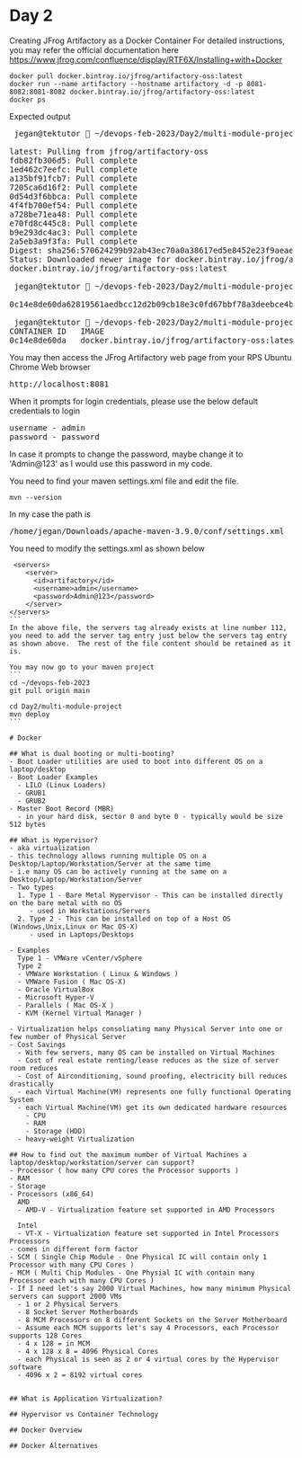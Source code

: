 # Day 2

Creating JFrog Artifactory as a Docker Container
For detailed instructions, you may refer the official documentation here https://www.jfrog.com/confluence/display/RTF6X/Installing+with+Docker

```
docker pull docker.bintray.io/jfrog/artifactory-oss:latest
docker run --name artifactory --hostname artifactory -d -p 8081-8082:8081-8082 docker.bintray.io/jfrog/artifactory-oss:latest
docker ps
```
Expected output
<pre>
 jegan@tektutor  ~/devops-feb-2023/Day2/multi-module-project/main$ docker pull docker.bintray.io/jfrog/artifactory-oss:latest

latest: Pulling from jfrog/artifactory-oss
fdb82fb306d5: Pull complete 
1ed462c7eefc: Pull complete 
a135bf91fcb7: Pull complete 
7205ca6d16f2: Pull complete 
0d54d3f6bbca: Pull complete 
4f4fb700ef54: Pull complete 
a728be71ea48: Pull complete 
e70fd8c445c8: Pull complete 
b9e293dc4ac3: Pull complete 
2a5eb3a9f3fa: Pull complete 
Digest: sha256:570624299b92ab43ec70a0a38617ed5e8452e23f9aeaeb8f9c32b9d9c1e35418
Status: Downloaded newer image for docker.bintray.io/jfrog/artifactory-oss:latest
docker.bintray.io/jfrog/artifactory-oss:latest

 jegan@tektutor  ~/devops-feb-2023/Day2/multi-module-project   main  docker run --name artifactory --hostname artifactory -d -p 8081-8082:8081-8082 docker.bintray.io/jfrog/artifactory-oss:latest

0c14e8de60da62819561aedbcc12d2b09cb18e3c0fd67bbf78a3deebce4be9af

 jegan@tektutor  ~/devops-feb-2023/Day2/multi-module-project   main  docker ps
CONTAINER ID   IMAGE                                            COMMAND                  CREATED         STATUS         PORTS                                                           NAMES
0c14e8de60da   docker.bintray.io/jfrog/artifactory-oss:latest   "/entrypoint-artifac…"   4 seconds ago   Up 3 seconds   0.0.0.0:8081-8082->8081-8082/tcp, :::8081-8082->8081-8082/tcp   artifactory
</pre>

You may then access the JFrog Artifactory web page from your RPS Ubuntu Chrome Web browser
<pre>
http://localhost:8081
</pre>

When it prompts for login credentials, please use the below default credentials to login
<pre>
username - admin
password - password
</pre>

In case it prompts to change the password, maybe change it to 'Admin@123' as I would use this password in my code.

You need to find your maven settings.xml file and edit the file.
```
mvn --version
```

In my case the path is
<pre>
/home/jegan/Downloads/apache-maven-3.9.0/conf/settings.xml
</pre>

You need to modify the settings.xml as shown below
````
 <servers>
    <server>
      <id>artifactory</id>
      <username>admin</username>
      <password>Admin@123</password>
    </server>
</servers>
```
In the above file, the servers tag already exists at line number 112, you need to add the server tag entry just below the servers tag entry as shown above.  The rest of the file content should be retained as it is.

You may now go to your maven project
```
cd ~/devops-feb-2023
git pull origin main

cd Day2/multi-module-project
mvn deploy
```

# Docker

## What is dual booting or multi-booting?
- Boot Loader utilities are used to boot into different OS on a laptop/desktop
- Boot Loader Examples
  - LILO (Linux Loaders)
  - GRUB1 
  - GRUB2
- Master Boot Record (MBR)
  - in your hard disk, sector 0 and byte 0 - typically would be size 512 bytes

## What is Hypervisor?
- aka virtualization 
- this technology allows running multiple OS on a Desktop/Laptop/Workstation/Server at the same time
- i.e many OS can be actively running at the same on a Desktop/Laptop/Workstation/Server
- Two types
  1. Type 1 - Bare Metal Hypervisor - This can be installed directly on the bare metal with no OS
     - used in Workstations/Servers
  2. Type 2 - This can be installed on top of a Host OS (Windows,Unix,Linux or Mac OS-X)
     - used in Laptops/Desktops
  
- Examples
  Type 1 - VMWare vCenter/vSphere
  Type 2
  - VMWare Workstation ( Linux & Windows )
  - VMWare Fusion ( Mac OS-X)
  - Oracle VirtualBox
  - Microsoft Hyper-V
  - Parallels ( Mac OS-X )
  - KVM (Kernel Virtual Manager )

- Virtualization helps consoliating many Physical Server into one or few number of Physical Server
- Cost Savings
  - With few servers, many OS can be installed on Virtual Machines
  - Cost of real estate renting/lease reduces as the size of server room reduces
  - Cost of Airconditioning, sound proofing, electricity bill reduces drastically
  - each Virtual Machine(VM) represents one fully functional Operating System
  - each Virtual Machine(VM) get its own dedicated hardware resources
    - CPU
    - RAM
    - Storage (HDD)
  - heavy-weight Virtualization

## How to find out the maximum number of Virtual Machines a laptop/desktop/workstation/server can support?
- Processor ( how many CPU cores the Processor supports )
- RAM
- Storage
- Processors (x86_64)
  AMD
  - AMD-V - Virtualization feature set supported in AMD Processors
  
  Intel
  - VT-X - Virtualization feature set supported in Intel Processors
Processors
- comes in different form factor
- SCM ( Single Chip Module - One Physical IC will contain only 1 Processor with many CPU Cores )
- MCM ( Multi Chip Modules - One Physial IC with contain many Processor each with many CPU Cores )
- If I need let's say 2000 Virtual Machines, how many minimum Physical servers can support 2000 VMs
  - 1 or 2 Physical Servers
  - 8 Socket Server Motherboards
  - 8 MCM Processors on 8 different Sockets on the Server Motherboard
  - Assume each MCM supports let's say 4 Processors, each Processor supports 128 Cores
  - 4 x 128 = in MCM
  - 4 x 128 x 8 = 4096 Physical Cores
  - each Physical is seen as 2 or 4 virtual cores by the Hypervisor software
  - 4096 x 2 = 8192 virtual cores
 

## What is Application Virtualization?

## Hypervisor vs Container Technology

## Docker Overview

## Docker Alternatives

